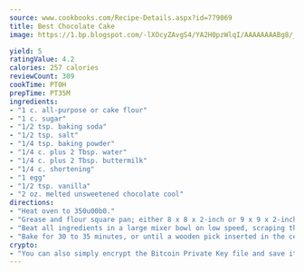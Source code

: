 ```yaml
---
source: www.cookbooks.com/Recipe-Details.aspx?id=779069
title: Best Chocolate Cake
image: https://1.bp.blogspot.com/-lXOcyZAvgS4/YA2H0pzWlqI/AAAAAAAABg8/_HX4JI-WmFM0Tz684w_qYjP9vBzksmFNgCLcBGAsYHQ/s219/20.png

yield: 5
ratingValue: 4.2
calories: 257 calories
reviewCount: 309
cookTime: PT0H
prepTime: PT35M
ingredients:
- "1 c. all-purpose or cake flour"
- "1 c. sugar"
- "1/2 tsp. baking soda"
- "1/2 tsp. salt"
- "1/4 tsp. baking powder"
- "1/4 c. plus 2 Tbsp. water"
- "1/4 c. plus 2 Tbsp. buttermilk"
- "1/4 c. shortening"
- "1 egg"
- "1/2 tsp. vanilla"
- "2 oz. melted unsweetened chocolate cool"
directions:
- "Heat oven to 350u00b0."
- "Grease and flour square pan; either 8 x 8 x 2-inch or 9 x 9 x 2-inch."
- "Beat all ingredients in a large mixer bowl on low speed, scraping the bowl constantly, for 30 seconds. Beat on high speed, scraping the bowl occasionally, for 3 minutes. Pour into pan."
- "Bake for 30 to 35 minutes, or until a wooden pick inserted in the center comes out clean."
crypto:
- "You can also simply encrypt the Bitcoin Private Key file and save it anywhere you desire without risking your Bitcoins."
---
```


